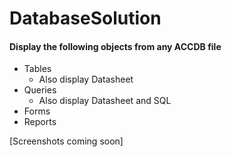 # DatabaseSolution

#### Display the following objects from any ACCDB file
- Tables
  - Also display Datasheet
- Queries
  - Also display Datasheet and SQL
- Forms
- Reports

[Screenshots coming soon]
